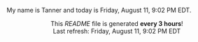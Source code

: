 My name is Tanner and today is Friday, August 11, 9:02 PM EDT.

<p align="center">This <i>README</i> file is generated <b>every 3 hours</b>!</br>Last refresh: Friday, August 11, 9:02 PM EDT<br /></p>
